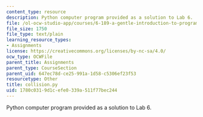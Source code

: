 ```yaml
---
content_type: resource
description: Python computer program provided as a solution to Lab 6.
file: /ol-ocw-studio-app/courses/6-189-a-gentle-introduction-to-programming-using-python-january-iap-2008/1780c0319d1cefe0339a511f77bec244_collision.py
file_size: 1750
file_type: text/plain
learning_resource_types:
- Assignments
license: https://creativecommons.org/licenses/by-nc-sa/4.0/
ocw_type: OCWFile
parent_title: Assignments
parent_type: CourseSection
parent_uid: 647ec78d-ce25-991a-1d58-c5306ef23f53
resourcetype: Other
title: collision.py
uid: 1780c031-9d1c-efe0-339a-511f77bec244
---
```

Python computer program provided as a solution to Lab 6.